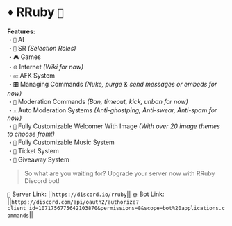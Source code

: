 # `♦️` **RRuby** `🤖`

**Features:**  
・`🤖` AI  
・`🚃` SR _(Selection Roles)_  
・`🎮` Games  
・`🌐` Internet _(Wiki for now)_  
・`💤` AFK System  
・`🎛️` Managing Commands _(Nuke, purge & send messages or embeds for now)_  
・`🤺` Moderation Commands _(Ban, timeout, kick, unban for now)_  
・`⚔️` Auto Moderation Systems _(Anti-ghostping, Anti-swear, Anti-spam for now)_  
・`👋` Fully Customizable Welcomer With Image _(With over 20 image themes to choose from!)_  
・`🎵` Fully Customizable Music System  
・`🎫` Ticket System  
・`🎉` Giveaway System

> So what are you waiting for? Upgrade your server now with RRuby Discord bot!

`🔗` Server Link: ||`https://discord.io/rruby`||
`🌞` Bot Link: ||`https://discord.com/api/oauth2/authorize?client_id=1071756775642103870&permissions=8&scope=bot%20applications.commands`||
